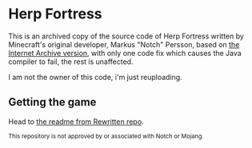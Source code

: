 # Herp Fortress

This is an archived copy of the source code of Herp Fortress written by Minecraft's original developer, Markus "Notch" Persson, based on [the Internet Archive version](https://web.archive.org/web/20120601154736/0x10c.com/tmp/HerpFortress.zip), with only one code fix which causes the Java compiler to fail, the rest is unaffected.

I am not the owner of this code, i'm just reuploading.

## Getting the game

Head to [the readme from Rewritten repo](https://github.com/TeutonicCode/HFRewritten#getting-the-game).

<sub>This repository is not approved by or associated with Notch or Mojang.</sub>